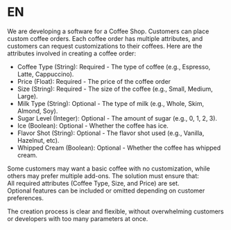 # EN

We are developing a software for a Coffee Shop. Customers can place custom coffee orders. Each coffee order has multiple attributes, and customers can request customizations to their coffees. Here are the attributes involved in creating a coffee order:

- Coffee Type (String): Required - The type of coffee (e.g., Espresso, Latte, Cappuccino).
- Price (Float): Required - The price of the coffee order
- Size (String): Required - The size of the coffee (e.g., Small, Medium, Large).
- Milk Type (String): Optional - The type of milk (e.g., Whole, Skim, Almond, Soy).
- Sugar Level (Integer): Optional - The amount of sugar (e.g., 0, 1, 2, 3).
- Ice (Boolean): Optional - Whether the coffee has ice.
- Flavor Shot (String): Optional - The flavor shot used (e.g., Vanilla, Hazelnut, etc).
- Whipped Cream (Boolean): Optional - Whether the coffee has whipped cream.

Some customers may want a basic coffee with no customization, while others may prefer multiple add-ons. The solution must ensure that:  
All required attributes (Coffee Type, Size, and Price) are set.  
Optional features can be included or omitted depending on customer preferences.

The creation process is clear and flexible, without overwhelming customers or developers with too many parameters at once.
